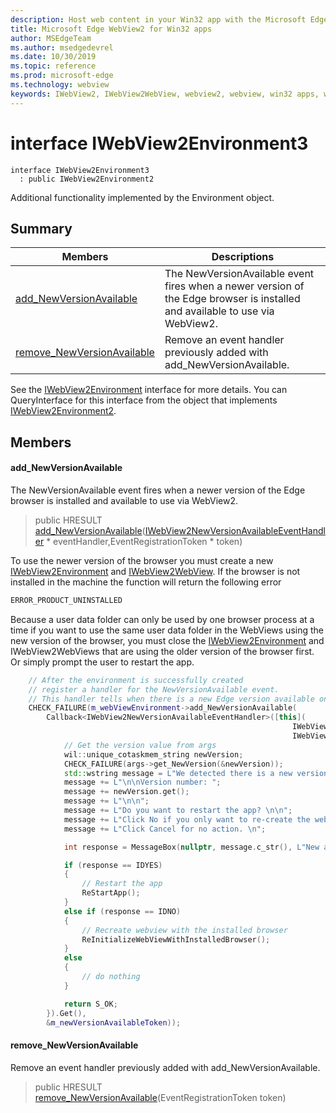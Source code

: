 ```yaml
---
description: Host web content in your Win32 app with the Microsoft Edge WebView2 control
title: Microsoft Edge WebView2 for Win32 apps
author: MSEdgeTeam
ms.author: msedgedevrel
ms.date: 10/30/2019
ms.topic: reference
ms.prod: microsoft-edge
ms.technology: webview
keywords: IWebView2, IWebView2WebView, webview2, webview, win32 apps, win32, edge
---
```


# interface IWebView2Environment3 

```
interface IWebView2Environment3
  : public IWebView2Environment2
```

Additional functionality implemented by the Environment object.

## Summary

 Members                        | Descriptions
--------------------------------|---------------------------------------------
[add_NewVersionAvailable](#add_newversionavailable) | The NewVersionAvailable event fires when a newer version of the Edge browser is installed and available to use via WebView2.
[remove_NewVersionAvailable](#remove_newversionavailable) | Remove an event handler previously added with add_NewVersionAvailable.

See the [IWebView2Environment](IWebView2Environment.md#iwebview2environment) interface for more details. You can QueryInterface for this interface from the object that implements [IWebView2Environment2](IWebView2Environment2.md#iwebview2environment2).

## Members

#### add_NewVersionAvailable 

The NewVersionAvailable event fires when a newer version of the Edge browser is installed and available to use via WebView2.

> public HRESULT [add_NewVersionAvailable](#add_newversionavailable)([IWebView2NewVersionAvailableEventHandler](IWebView2NewVersionAvailableEventHandler.md#iwebview2newversionavailableeventhandler) * eventHandler,EventRegistrationToken * token)

To use the newer version of the browser you must create a new [IWebView2Environment](IWebView2Environment.md#iwebview2environment) and [IWebView2WebView](IWebView2WebView.md#iwebview2webview). If the browser is not installed in the machine the function will return the following error

```cpp
ERROR_PRODUCT_UNINSTALLED
```

Because a user data folder can only be used by one browser process at a time if you want to use the same user data folder in the WebViews using the new version of the browser, you must close the [IWebView2Environment](IWebView2Environment.md#iwebview2environment) and IWebView2WebViews that are using the older version of the browser first. Or simply prompt the user to restart the app.

```cpp
    // After the environment is successfully created
    // register a handler for the NewVersionAvailable event.
    // This handler tells when there is a new Edge version available on the machine.
    CHECK_FAILURE(m_webViewEnvironment->add_NewVersionAvailable(
        Callback<IWebView2NewVersionAvailableEventHandler>([this](
                                                               IWebView2Environment *sender,
                                                               IWebView2NewVersionAvailableEventArgs *args) -> HRESULT {
            // Get the version value from args
            wil::unique_cotaskmem_string newVersion;
            CHECK_FAILURE(args->get_NewVersion(&newVersion));
            std::wstring message = L"We detected there is a new version for the browser.";
            message += L"\n\nVersion number: ";
            message += newVersion.get();
            message += L"\n\n";
            message += L"Do you want to restart the app? \n\n";
            message += L"Click No if you only want to re-create the webviews. \n";
            message += L"Click Cancel for no action. \n";

            int response = MessageBox(nullptr, message.c_str(), L"New available version", MB_YESNOCANCEL);

            if (response == IDYES)
            {
                // Restart the app
                ReStartApp();
            }
            else if (response == IDNO)
            {
                // Recreate webview with the installed browser
                ReInitializeWebViewWithInstalledBrowser();
            }
            else
            {
                // do nothing
            }

            return S_OK;
        }).Get(),
        &m_newVersionAvailableToken));
```

#### remove_NewVersionAvailable 

Remove an event handler previously added with add_NewVersionAvailable.

> public HRESULT [remove_NewVersionAvailable](#remove_newversionavailable)(EventRegistrationToken token)

